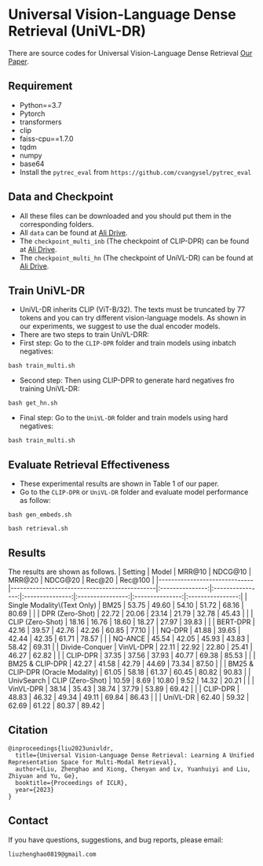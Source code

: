 #  Universal Vision-Language Dense Retrieval (UniVL-DR)
There are source codes for Universal Vision-Language Dense Retrieval [Our Paper](https://openreview.net/pdf?id=PQOlkgsBsik).


## Requirement
* Python==3.7
* Pytorch
* transformers
* clip
* faiss-cpu==1.7.0
* tqdm
* numpy
* base64
* Install the ``pytrec_eval`` from ``https://github.com/cvangysel/pytrec_eval``


## Data and Checkpoint
* All these files can be downloaded and you should put them in the corresponding folders.
* All ``data`` can be found at [Ali Drive](https://thunlp.oss-cn-qingdao.aliyuncs.com/UniVLDR/data.zip).
* The ``checkpoint_multi_inb`` (The checkpoint of CLIP-DPR) can be found at [Ali Drive](https://thunlp.oss-cn-qingdao.aliyuncs.com/UniVLDR/checkpoint_multi_inb.zip).
* The ``checkpoint_multi_hn``  (The checkpoint of UniVL-DR) can be found at [Ali Drive](https://thunlp.oss-cn-qingdao.aliyuncs.com/UniVLDR/checkpoint_multi_hn.zip).

## Train UniVL-DR
* UniVL-DR inherits CLIP (ViT-B/32). The texts must be truncated by 77 tokens and you can try different vision-language models. As shown in our experiments, we suggest to use the dual encoder models.
* There are two steps to train UniVL-DRR:
* First step: Go to the ``CLIP-DPR`` folder and train models using inbatch negatives:
```
bash train_multi.sh
```
* Second step: Then using CLIP-DPR to generate hard negatives fro training UniVL-DR: 
```
bash get_hn.sh
```
* Final step: Go to the ``UniVL-DR`` folder and train models using hard negatives: 
```
bash train_multi.sh
```

## Evaluate Retrieval Effectiveness
* These experimental results are shown in Table 1 of our paper.
* Go to the ``CLIP-DPR`` or ``UniVL-DR`` folder and evaluate model performance as follow:
```
bash gen_embeds.sh
```
```
bash retrieval.sh
```



## Results
The results are shown as follows.
| Setting             | Model                               | MRR@10 | NDCG@10 | MRR@20 | NDCG@20 | Rec@20 | Rec@100 |
|------------------------------|----------------------------------------------|:---------------:|:----------------:|:---------------:|:----------------:|:---------------:|:----------------:|
| Single Modality\\(Text Only) | BM25                                         |      53.75      |       49.60      |      54.10      |       51.72      |      68.16      |       80.69      |
|                              | DPR (Zero-Shot)   |      22.72      |       20.06      |      23.14      |       21.79      |      32.78      |       45.43      |
|                              | CLIP (Zero-Shot) |      18.16      |       16.76      |      18.60      |       18.27      |      27.97      |       39.83      |
|                              | BERT-DPR          |      42.16      |       39.57      |      42.76      |       42.26      |      60.85      |       77.10      |
|                              | NQ-DPR            |      41.88      |       39.65      |      42.44      |       42.35      |      61.71      |       78.57      |
|                              | NQ-ANCE         |      45.54      |       42.05      |      45.93      |       43.83      |      58.42      |       69.31      |
| Divide-Conquer               | VinVL-DPR                                    |      22.11      |       22.92      |      22.80      |       25.41      |      46.27      |       62.82      |
|                              | CLIP-DPR                                     |      37.35      |       37.56      |      37.93      |       40.77      |      69.38      |       85.53      |
|                              | BM25 & CLIP-DPR                             |      42.27      |       41.58      |      42.79      |       44.69      |      73.34      |       87.50      |
|                              | BM25 & CLIP-DPR (Oracle Modality)           |      61.05      |       58.18      |      61.37      |       60.45      |  80.82 |  90.83  |
| UnivSearch                   | CLIP (Zero-Shot)                             |      10.59      |       8.69       |      10.80      |       9.52       |      14.32      |       20.21      |
|                              | VinVL-DPR                                    |      38.14      |       35.43      |      38.74      |       37.79      |      53.89      |       69.42      |
|                              | CLIP-DPR                                     |      48.83      |       46.32      |      49.34      |       49.11      |      69.84      |       86.43      |
|                              | UniVL-DR                                     |  62.40 |  59.32  |  62.69 |  61.22  |      80.37      |       89.42      |






## Citation
```
@inproceedings{liu2023univldr,
  title={Universal Vision-Language Dense Retrieval: Learning A Unified Representation Space for Multi-Modal Retrieval},
  author={Liu, Zhenghao and Xiong, Chenyan and Lv, Yuanhuiyi and Liu, Zhiyuan and Yu, Ge},
  booktitle={Proceedings of ICLR},
  year={2023}
}
```

## Contact
If you have questions, suggestions, and bug reports, please email:
```
liuzhenghao0819@gmail.com
```
